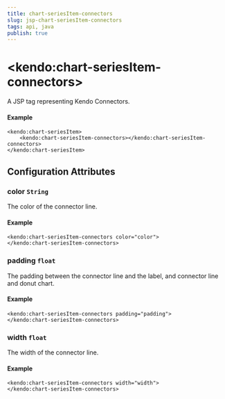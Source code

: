 ```yaml
---
title: chart-seriesItem-connectors
slug: jsp-chart-seriesItem-connectors
tags: api, java
publish: true
---
```


# \<kendo:chart-seriesItem-connectors\>
A JSP tag representing Kendo Connectors.

#### Example
    <kendo:chart-seriesItem>
        <kendo:chart-seriesItem-connectors></kendo:chart-seriesItem-connectors>
    </kendo:chart-seriesItem>


## Configuration Attributes


### color `String`

The color of the connector line.

#### Example
    <kendo:chart-seriesItem-connectors color="color">
    </kendo:chart-seriesItem-connectors>



### padding `float`

The padding between the connector line and the label, and connector line and donut chart.

#### Example
    <kendo:chart-seriesItem-connectors padding="padding">
    </kendo:chart-seriesItem-connectors>



### width `float`

The width of the connector line.

#### Example
    <kendo:chart-seriesItem-connectors width="width">
    </kendo:chart-seriesItem-connectors>


